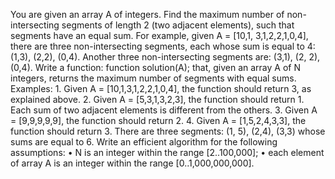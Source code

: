 You are given an array A of integers. Find the maximum number of non-intersecting segments of length 2 (two adjacent elements), such that segments have an equal sum.
For example, given A = [10,1, 3,1,2,2,1,0,4], there are three non-intersecting segments, each whose sum is equal to 4: (1,3), (2,2), (0,4). Another three non-intersecting segments are: (3,1), (2, 2), (0,4).
Write a function:
function solution(A);
that, given an array A of N integers, returns the maximum number of segments with equal sums.
Examples:
    1. Given A = [10,1,3,1,2,2,1,0,4], the function should return 3, as explained above.
    2. Given A = [5,3,1,3,2,3], the function should return 1. Each sum of two adjacent elements is different from the others.
    3. Given A = [9,9,9,9,9], the function should return 2.
    4. Given A = [1,5,2,4,3,3], the function should return 3. There are three segments: (1, 5), (2,4), (3,3) whose sums are equal to 6.
Write an efficient algorithm for the following assumptions:
    • N is an integer within the range [2..100,000];
    • each element of array A is an integer within the range [0..1,000,000,000].